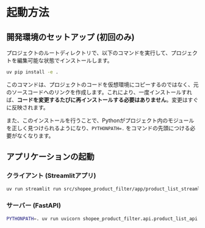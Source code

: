 # 起動方法

## 開発環境のセットアップ (初回のみ)

プロジェクトのルートディレクトリで、以下のコマンドを実行して、プロジェクトを編集可能な状態でインストールします。

```bash
uv pip install -e .
```

このコマンドは、プロジェクトのコードを仮想環境にコピーするのではなく、元のソースコードへのリンクを作成します。これにより、一度インストールすれば、**コードを変更するたびに再インストールする必要はありません**。変更はすぐに反映されます。

また、このインストールを行うことで、Pythonがプロジェクト内のモジュールを正しく見つけられるようになり、`PYTHONPATH=.` をコマンドの先頭につける必要がなくなります。

## アプリケーションの起動

### クライアント (Streamlitアプリ)

```bash
uv run streamlit run src/shopee_product_filter/app/product_list_streamlit_app_type1.py
```

### サーバー (FastAPI)

```bash
PYTHONPATH=. uv run uvicorn shopee_product_filter.api.product_list_api:product_list_app --reload --port 8002
```